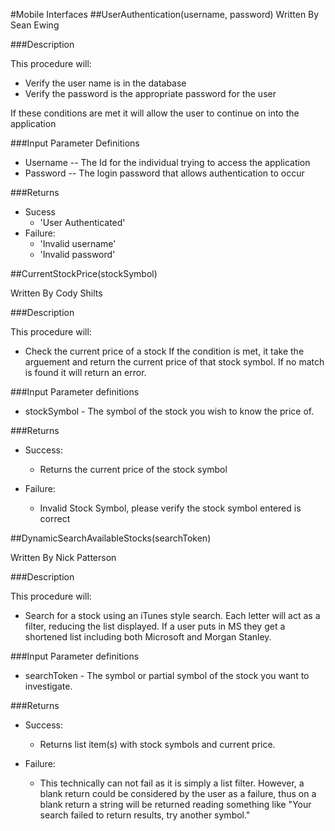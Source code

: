 #Mobile Interfaces
##UserAuthentication(username, password)
Written By Sean Ewing

###Description

This procedure will:
* Verify the user name is in the database
* Verify the password is the appropriate password for the user

If these conditions are met it will allow the user to continue on into the application

###Input Parameter Definitions

* Username -- The Id for the individual trying to access the application
* Password -- The login password that allows authentication to occur

###Returns
* Sucess
	* 'User Authenticated'
* Failure:
	* 'Invalid username'
	* 'Invalid password'
	
	
##CurrentStockPrice(stockSymbol)

Written By Cody Shilts

###Description

This procedure will:

* Check the current price of a stock
If the condition is met, it take the arguement and return the current price of that stock symbol. If no match is found it will return an error.

###Input Parameter definitions

* stockSymbol - The symbol of the stock you wish to know the price of.

###Returns

* Success:
	* Returns the current price of the stock symbol
	
* Failure:
	* Invalid Stock Symbol, please verify the stock symbol entered is correct

##DynamicSearchAvailableStocks(searchToken)

Written By Nick Patterson

###Description

This procedure will:

* Search for a stock using an iTunes style search. Each letter will act as a filter, reducing the list displayed. If a user puts in MS they get a shortened list including both Microsoft and Morgan Stanley.

###Input Parameter definitions

* searchToken - The symbol or partial symbol of the stock you want to investigate.

###Returns

* Success:
	* Returns list item(s) with stock symbols and current price.
	
* Failure:
	* This technically can not fail as it is simply a list filter. However, a blank return could be considered by the user as a failure, thus on a blank return a string will be returned reading something like "Your search failed to return results, try another symbol."
